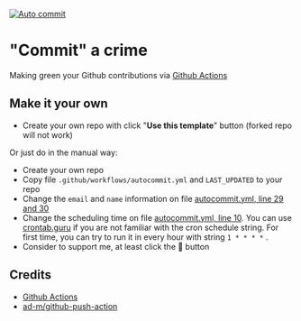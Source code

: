 [![Auto commit](https://github.com/saeed-khatami/commit-a-crime/actions/workflows/autocommit.yml/badge.svg)](https://github.com/saeed-khatami/commit-a-crime/actions/workflows/autocommit.yml)

# "Commit" a crime

Making green your Github contributions via [Github Actions](https://github.com/features/actions)

## Make it your own


- Create your own repo with click "**Use this template**" button (forked repo will not work)

Or just do in the manual way:

- Create your own repo
- Copy file `.github/workflows/autocommit.yml` and `LAST_UPDATED` to your repo
- Change the `email` and `name` information on file [autocommit.yml, line 29 and 30](https://github.com/saeed-khatami/Commit-a-crime/blob/master/.github/workflows/autocommit.yml#L29)
- Change the scheduling time on file [autocommit.yml, line 10](https://github.com/saeed-khatami/Commit-a-crime/blob/master/.github/workflows/autocommit.yml#L10). You can use [crontab.guru](https://crontab.guru/) if you are not familiar with the cron schedule string. For first time, you can try to run it in every hour with string `1 * * * *` .
- Consider to support me, at least click the 🌟 button




## Credits

- [Github Actions](https://github.com/features/actions)
- [ad-m/github-push-action](https://github.com/ad-m/github-push-action)
